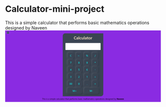 # Calculator-mini-project
This is a simple calculator that performs basic mathematics operations designed by Naveen
<img src="calculator.png" alt=" Calculator web page">
